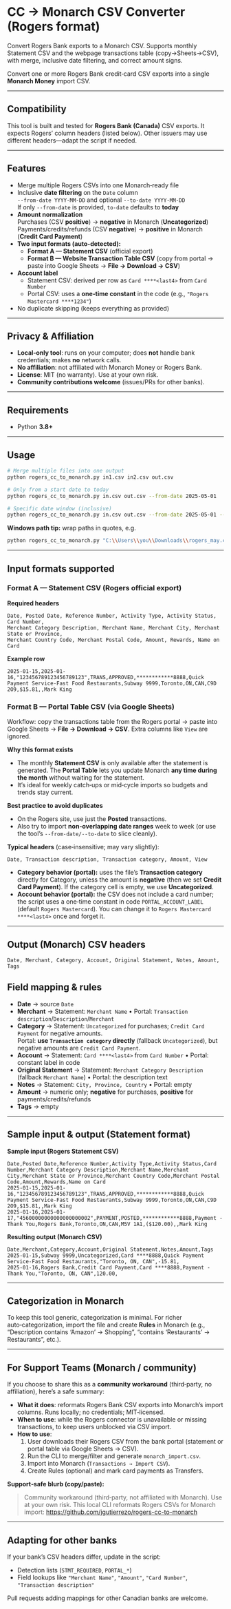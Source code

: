 # CC → Monarch CSV Converter (Rogers format)

Convert Rogers Bank exports to a Monarch CSV. Supports monthly Statement CSV and the webpage transactions table (copy→Sheets→CSV), with merge, inclusive date filtering, and correct amount signs.

Convert one or more Rogers Bank credit‑card CSV exports into a single **Monarch Money** import CSV.

---

## Compatibility
This tool is built and tested for **Rogers Bank (Canada)** CSV exports. It expects Rogers’ column headers (listed below). Other issuers may use different headers—adapt the script if needed.

---

## Features
- Merge multiple Rogers CSVs into one Monarch‑ready file
- Inclusive **date filtering** on the `Date` column  
  `--from-date YYYY-MM-DD` and optional `--to-date YYYY-MM-DD`  
  If only `--from-date` is provided, `to-date` defaults to **today**
- **Amount normalization**  
  Purchases (CSV **positive**) → **negative** in Monarch (**Uncategorized**)  
  Payments/credits/refunds (CSV **negative**) → **positive** in Monarch (**Credit Card Payment**)
- **Two input formats (auto‑detected):**
  - **Format A — Statement CSV** (official export)
  - **Format B — Website Transaction Table CSV** (copy from portal → paste into Google Sheets → **File → Download → CSV**)
- **Account label**  
  - Statement CSV: derived per row as `Card ****<last4>` from `Card Number`  
  - Portal CSV: uses a **one‑time constant** in the code (e.g., `"Rogers Mastercard ****1234"`)
- No duplicate skipping (keeps everything as provided)

---

## Privacy & Affiliation
- **Local‑only tool**: runs on your computer; does **not** handle bank credentials; makes **no** network calls.
- **No affiliation**: not affiliated with Monarch Money or Rogers Bank.
- **License**: MIT (no warranty). Use at your own risk.
- **Community contributions welcome** (issues/PRs for other banks).

---

## Requirements
- Python **3.8+**

---

## Usage
```bash
# Merge multiple files into one output
python rogers_cc_to_monarch.py in1.csv in2.csv out.csv

# Only from a start date to today
python rogers_cc_to_monarch.py in.csv out.csv --from-date 2025-05-01

# Specific date window (inclusive)
python rogers_cc_to_monarch.py in.csv out.csv --from-date 2025-05-01 --to-date 2025-05-31
```
**Windows path tip:** wrap paths in quotes, e.g.
```bash
python rogers_cc_to_monarch.py "C:\\Users\\you\\Downloads\\rogers_may.csv" "C:\\Users\\you\\Downloads\\monarch_import.csv"
```

---

## Input formats supported

### Format A — **Statement CSV** (Rogers official export)
**Required headers**
```
Date, Posted Date, Reference Number, Activity Type, Activity Status, Card Number,
Merchant Category Description, Merchant Name, Merchant City, Merchant State or Province,
Merchant Country Code, Merchant Postal Code, Amount, Rewards, Name on Card
```
**Example row**
```
2025-01-15,2025-01-16,"123456789123456789123",TRANS,APPROVED,************8888,Quick Payment Service-Fast Food Restaurants,Subway 9999,Toronto,ON,CAN,C9D 2O9,$15.81,,Mark King
```

### Format B — **Portal Table CSV** (via Google Sheets)
Workflow: copy the transactions table from the Rogers portal → paste into Google Sheets → **File → Download → CSV**. Extra columns like `View` are ignored.

**Why this format exists**
- The monthly **Statement CSV** is only available after the statement is generated. The **Portal Table** lets you update Monarch **any time during the month** without waiting for the statement.
- It’s ideal for weekly catch‑ups or mid‑cycle imports so budgets and trends stay current.

**Best practice to avoid duplicates**
- On the Rogers site, use just the **Posted** transactions.
- Also try to import **non‑overlapping date ranges** week to week (or use the tool’s `--from-date/--to-date` to slice cleanly).


**Typical headers** (case‑insensitive; may vary slightly):
```
Date, Transaction description, Transaction category, Amount, View
```
- **Category behavior (portal):** uses the file’s **Transaction category** directly for Category, unless the amount is **negative** (then we set **Credit Card Payment**). If the category cell is empty, we use **Uncategorized**.
- **Account behavior (portal):** the CSV does not include a card number; the script uses a one‑time constant in code `PORTAL_ACCOUNT_LABEL` (default `Rogers Mastercard`). You can change it to `Rogers Mastercard ****<last4>` once and forget it. 

---

## Output (Monarch) CSV headers
```
Date, Merchant, Category, Account, Original Statement, Notes, Amount, Tags
```

## Field mapping & rules
- **Date** → source `Date`
- **Merchant** → Statement: `Merchant Name` • Portal: `Transaction description`/`Description`/`Merchant`
- **Category** → Statement: `Uncategorized` for purchases; `Credit Card Payment` for negative amounts.  
  Portal: **use `Transaction category` directly** (fallback `Uncategorized`), but negative amounts are `Credit Card Payment`.
- **Account** → Statement: `Card ****<last4>` from `Card Number` • Portal: constant label in code
- **Original Statement** → Statement: `Merchant Category Description` (fallback `Merchant Name`) • Portal: the description text
- **Notes** → Statement: `City, Province, Country` • Portal: empty
- **Amount** → numeric only; **negative** for purchases, **positive** for payments/credits/refunds
- **Tags** → empty

---

## Sample input & output (Statement format)
**Sample input (Rogers Statement CSV)**
```csv
Date,Posted Date,Reference Number,Activity Type,Activity Status,Card Number,Merchant Category Description,Merchant Name,Merchant City,Merchant State or Province,Merchant Country Code,Merchant Postal Code,Amount,Rewards,Name on Card
2025-01-15,2025-01-16,"123456789123456789123",TRANS,APPROVED,************8888,Quick Payment Service-Fast Food Restaurants,Subway 9999,Toronto,ON,CAN,C9D 2O9,$15.81,,Mark King
2025-01-16,2025-01-17,"45600000000000000000002",PAYMENT,POSTED,************8888,Payment - Thank You,Rogers Bank,Toronto,ON,CAN,M5V 1A1,($120.00),,Mark King
```
**Resulting output (Monarch CSV)**
```csv
Date,Merchant,Category,Account,Original Statement,Notes,Amount,Tags
2025-01-15,Subway 9999,Uncategorized,Card ****8888,Quick Payment Service-Fast Food Restaurants,"Toronto, ON, CAN",-15.81,
2025-01-16,Rogers Bank,Credit Card Payment,Card ****8888,Payment - Thank You,"Toronto, ON, CAN",120.00,
```

---

## Categorization in Monarch
To keep this tool generic, categorization is minimal. For richer auto‑categorization, import the file and create **Rules** in Monarch (e.g., “Description contains ‘Amazon’ → Shopping”, “contains ‘Restaurants’ → Restaurants”, etc.).

---

## For Support Teams (Monarch / community)
If you choose to share this as a **community workaround** (third‑party, no affiliation), here’s a safe summary:

- **What it does**: reformats Rogers Bank CSV exports into Monarch’s import columns. Runs locally; no credentials; MIT‑licensed.
- **When to use**: while the Rogers connector is unavailable or missing transactions, to keep users unblocked via CSV import.
- **How to use**:
  1) User downloads their Rogers CSV from the bank portal (statement or portal table via Google Sheets → CSV).
  2) Run the CLI to merge/filter and generate `monarch_import.csv`.
  3) Import into Monarch (`Transactions → Import CSV`).
  4) Create Rules (optional) and mark card payments as Transfers.

**Support‑safe blurb (copy/paste):**
> Community workaround (third‑party, not affiliated with Monarch). Use at your own risk. This local CLI reformats Rogers CSVs for Monarch import: https://github.com/jgutierrezo/rogers-cc-to-monarch

---

## Adapting for other banks
If your bank’s CSV headers differ, update in the script:
- Detection lists (`STMT_REQUIRED`, `PORTAL_*`)
- Field lookups like `"Merchant Name"`, `"Amount"`, `"Card Number"`, `"Transaction description"`

Pull requests adding mappings for other Canadian banks are welcome.

